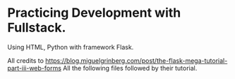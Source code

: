 <h1>Practicing Development with Fullstack.</h1>
<p>
  Using HTML, Python with framework Flask. 

  All credits to https://blog.miguelgrinberg.com/post/the-flask-mega-tutorial-part-iii-web-forms
  All the following files followed by their tutorial. 
</p> 
